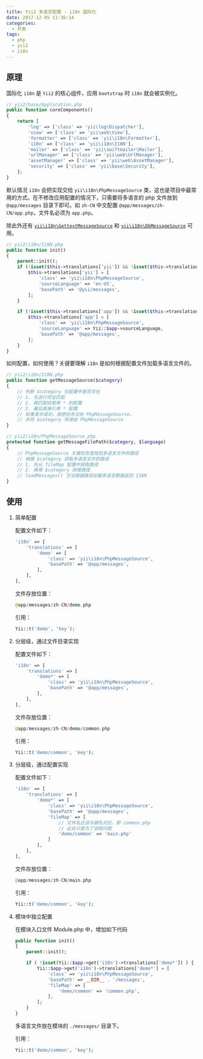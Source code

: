 ```yaml
---
title: Yii2 多语言配置 - i18n 国际化
date: 2017-12-05 11:36:14
categories:
  - 开发
tags:
  - php
  - yii2
  - i18n
---
```


## 原理

国际化 `i18n` 是 `Yii2` 的核心组件，应用 `bootstrap` 时 `i18n` 就会被实例化。

```php
// yii2/base/Application.php
public function coreComponents()
{
    return [
        'log' => ['class' => 'yii\log\Dispatcher'],
        'view' => ['class' => 'yii\web\View'],
        'formatter' => ['class' => 'yii\i18n\Formatter'],
        'i18n' => ['class' => 'yii\i18n\I18N'],
        'mailer' => ['class' => 'yii\swiftmailer\Mailer'],
        'urlManager' => ['class' => 'yii\web\UrlManager'],
        'assetManager' => ['class' => 'yii\web\AssetManager'],
        'security' => ['class' => 'yii\base\Security'],
    ];
}
```

默认情况 `i18n` 会把实现交给 `yii\i18n\PhpMessageSource` 类，这也是项目中最常用的方式。在不修改应用配置的情况下，只需要将多语言的 php 文件放到 `@app/messages` 目录下即可。如 `zh-CN` 中文配置 `@app/messages/zh-CN/app.php`，文件名必须为 `app.php`。
  
除此外还有 [`yii\i18n\GettextMessageSource`](http://www.yiichina.com/doc/api/2.0/yii-i18n-dbmessagesource) 和 [`yii\i18n\DbMessageSource`](http://www.yiichina.com/doc/api/2.0/yii-i18n-gettextmessagesource) 可用。

```php
// yii2/i18n/I18N.php
public function init()
{
    parent::init();
    if (!isset($this->translations['yii']) && !isset($this->translations['yii*'])) {
        $this->translations['yii'] = [
            'class' => 'yii\i18n\PhpMessageSource',
            'sourceLanguage' => 'en-US',
            'basePath' => '@yii/messages',
        ];
    }

    if (!isset($this->translations['app']) && !isset($this->translations['app*'])) {
        $this->translations['app'] = [
            'class' => 'yii\i18n\PhpMessageSource',
            'sourceLanguage' => Yii::$app->sourceLanguage,
            'basePath' => '@app/messages',
        ];
    }
}
```

如何配置，如何使用？关键要理解 `i18n` 是如何根据配置文件加载多语言文件的。

```php
// yii2/i18n/I18N.php
public function getMessageSource($category)
{
    // 判断 $category 在配置中是否存在
    // 1. 先进行完全匹配
    // 2. 再匹配结尾带 * 的配置
    // 3. 最后直接引用 * 配置
    // 如果某步成功，就把任务交给 PhpMessageSource，
    // 并将 $category 传递给 PhpMessageSource
}

// yii2/i18n/PhpMessageSource.php
protected function getMessageFilePath($category, $language)
{
    // PhpMessageSource 关键任务是找到多语言文件的路径
    // 根据 $category 获取多语言文件的路径
    // 1. 先从 fileMap 配置中获取路径
    // 2. 再用 $category 拼接路径
    // loadMessages() 方法根据路径加载多语言数据返回 I18N
}
```

## 使用

1. 简单配置

    配置文件如下：

    ```php
    'i18n' => [ 
        'translations' => [ 
            'demo' => [ 
                'class' => 'yii\i18n\PhpMessageSource', 
                'basePath' => '@app/messages',
            ],
        ],
    ], 
    ```

    文件存放位置：

    ```php
    @app/messages/zh-CN/demo.php
    ```

    引用：

    ```php
    Yii::t('demo', 'key');
    ```

2. 分层级，通过文件目录实现

    配置文件如下：

    ```php
    'i18n' => [ 
        'translations' => [ 
            'demo*' => [ 
                'class' => 'yii\i18n\PhpMessageSource', 
                'basePath' => '@app/messages',
            ],
        ],
    ], 
    ```

    文件存放位置：

    ```php
    @app/messages/zh-CN/demo/common.php
    ```

    引用：

    ```php
    Yii::t('demo/common', 'key');
    ```

3. 分层级，通过配置实现

    配置文件如下：

    ```php
    'i18n' => [ 
        'translations' => [ 
            'demo*' => [ 
                'class' => 'yii\i18n\PhpMessageSource', 
                'basePath' => '@app/messages',
                'fileMap' => [
                    // 文件名应该与键名对应，即 common.php
                    // 此处只是为了说明问题
                    'demo/common' => 'main.php'
                ]
            ],
        ],
    ], 
    ```

    文件存放位置：

    ```php
    @app/messages/zh-CN/main.php
    ```

    引用：

    ```php
    Yii::t('demo/common', 'key');
    ```

4. 模块中独立配置

    在模块入口文件 Module.php 中，增加如下代码

    ```php
    public function init()
    {
        parent::init();

        if ( !isset(Yii::$app->get('i18n')->translations['demo*']) ) {
            Yii::$app->get('i18n')->translations['demo*'] = [
                'class' => 'yii\i18n\PhpMessageSource', 
                'basePath' => __DIR__ . '/messages', 
                'fileMap' => [
                    'demo/common' => 'common.php',
                ],
            ];
        }
    }
    ```

    多语言文件放在模块的 `./messages/` 目录下。

    引用：

    ```php
    Yii::t('demo/common', 'key');
    ```
